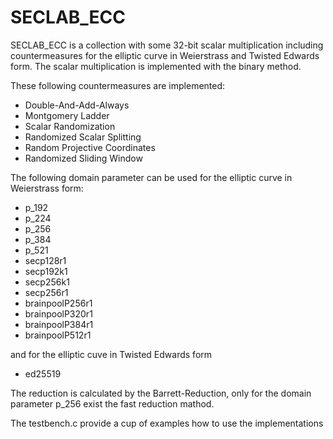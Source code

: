# SECLAB_ECC

SECLAB_ECC is a collection with some 32-bit scalar multiplication including countermeasures for the elliptic curve in Weierstrass and Twisted Edwards form. The scalar multiplication is implemented with the binary method. 

These following countermeasures are implemented:

* Double-And-Add-Always 
* Montgomery Ladder
* Scalar Randomization
* Randomized Scalar Splitting
* Random Projective Coordinates
* Randomized Sliding Window

The following domain parameter can be used for the elliptic curve in Weierstrass form:

* p_192
* p_224
* p_256
* p_384
* p_521
* secp128r1
* secp192k1
* secp256k1
* secp256r1
* brainpoolP256r1
* brainpoolP320r1
* brainpoolP384r1
* brainpoolP512r1

and for the elliptic cuve in Twisted Edwards form 

* ed25519

The reduction is calculated by the Barrett-Reduction, only for the domain parameter p_256 exist the fast reduction mathod.

The testbench.c provide a cup of examples how to use the implementations
